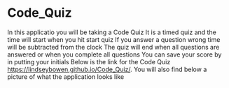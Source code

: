 # Code_Quiz
In this applicatio you will be taking a Code Quiz 
It is a timed quiz and the time will start when you hit start quiz 
If you answer a question wrong time will be subtracted from the clock 
The quiz will end when all questions are answered or when you complete all questions 
You can save your score by in putting your initials 
Below is the link for the Code Quiz 
https://lindseybowen.github.io/Code_Quiz/.
You will also find below a picture of what the application looks like
